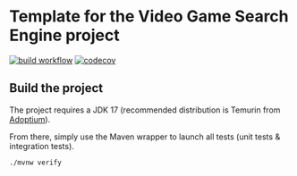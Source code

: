 # Template for the Video Game Search Engine project

[![build workflow](https://github.com/pateCarbo/video_game_search_engine/actions/workflows/build.yml/badge.svg)](https://github.com/pateCarbo/video_game_search_engine/actions)
[![codecov](https://codecov.io/gh/pateCarbo/video_game_search_engine/branch/main/graph/badge.svg)](https://codecov.io/gh/pateCarbo/video_game_search_engine)

## Build the project

The project requires a JDK 17 (recommended distribution is Temurin from [Adoptium](https://adoptium.net/)).

From there, simply use the Maven wrapper to launch all tests (unit tests & integration tests).

`./mvnw verify`
